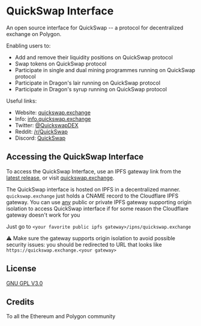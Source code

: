 # QuickSwap Interface

An open source interface for QuickSwap -- a protocol for decentralized exchange on Polygon.

Enabling users to:

- Add and remove their liquidity positions on QuickSwap protocol
- Swap tokens on QuickSwap protocol
- Participate in single and dual mining programmes running on QuickSwap protocol
- Participate in Dragon's lair running on QuickSwap protocol
- Participate in Dragon's syrup running on QuickSwap protocol

Useful links:
- Website: [quickswap.exchange](https://quickswap.exchange/)
- Info: [info.quickswap.exchange](https://info.quickswap.exchange)
- Twitter: [@QuickswapDEX](https://twitter.com/QuickswapDEX)
- Reddit: [/r/QuickSwap](https://www.reddit.com/r/QuickSwap)
- Discord: [QuickSwap](https://discord.gg/KTgdBTnU)

## Accessing the QuickSwap Interface

To access the QuickSwap Interface, use an IPFS gateway link from the
[latest release](https://github.com/QuickSwap/interface-v2/releases/latest),
or visit [quickswap.exchange](https://quickswap.exchange).


The QuickSwap interface is hosted on IPFS in a decentralized manner. `quickswap.exchange` just holds a CNAME record to the Cloudflare IPFS gateway. You can use [any](https://ipfs.github.io/public-gateway-checker/) public or private IPFS gateway supporting origin isolation to access QuickSwap interface if for some reason the Cloudflare gateway doesn't work for you

Just go to `<your favorite public ipfs gateway>/ipns/quickswap.exchange`

⚠️ Make sure the gateway supports origin isolation to avoid possible security issues: you should be redirected to URL that looks like `https://quickswap.exchange.<your gateway>`

## License

[GNU GPL V3.0](./LICENSE)

## Credits

To all the Ethereum and Polygon community
